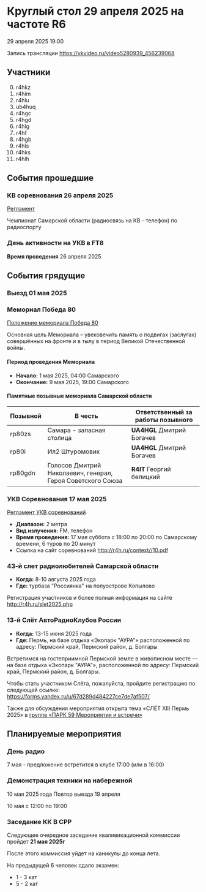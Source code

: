 # Круглый стол 29 апреля 2025 на частоте R6
29 апреля 2025 19:00

Запись трансляции
https://vkvideo.ru/video5280939_456239068

## Участники
0. r4hkz
1. r4him
2. r4hlu
3. ub4huq
4. r4hgc
5. r4hgd
6. r4hlg
7. r4hf
8. r4hgb
9. r4hls
10. r4hks
11. r4hlh

## События прошедшие
###  КВ соревнования 26 апреля 2025
[Регламент](files/2025_04_26_regl_HF.pdf)

Чемпионат Самарской области (радиосвязь на КВ - телефон) по радиоспорту

### День активности на УКВ в FT8
**Время проведения** 26 апреля 2025



## События грядущие
### Выезд 01 мая 2025



### Мемориал Победа 80
[Положение мемориала Победа 80](files/Polozhenie-Pobeda-80.pdf)

Основная цель Мемориала – увековечить память о подвигах (заслугах) совершённых на фронте и в тылу в период Великой Отечественной войны. 

#### Период проведения Мемориала
- **Начало:** 1 мая 2025, 04:00 Самарского
- **Окончание:** 9 мая 2025, 19:00 Самарского

#### Памятные позывные мемориала Самарской области

Позывной| В честь                                                     | Ответственный за работы позывного
--------|-------------------------------------------------------------|-----------------------------------
rp80zs  | Самара - запасная столица                                   | **UA4HGL** Дмитрий Богачев
rp80i   | Ил2 Штуромовик                                              | **UA4HGL** Дмитрий Богачев
rp80gdn | Голосов Дмитрий Николаевич, генерал, Героя Советского Союза | **R4IT** Георгий белицкий

### УКВ Соревнования 17 мая 2025 
[Регламент УКВ соревнований](files/2025_05_17_regl_VHF.pdf)

- **Диапазон:** 2 метра
- **Вид излучения:** FM, телефон
- **Время проведения:** 17 мая суббота с 18:00 по 20:00 по Самарскому времени, 6 туров по 20 минут
- Ссылка на сайт соревнований http://r4h.ru/context//10.pdf

### 43-й слет радиолюбителей Самарской области
- **Когда:** 8-10 августа 2025 года
- **Где:** турбаза "Россиянка" на полуострове Копылово

Регистрация участников и более полная информация на сайте
http://r4h.ru/slet2025.php

### 13-й Слёт АвтоРадиоКлубов России
- **Когда:** 13-15 июня 2025 года
- **Где:** Пермь, на базе отдыха «Экопарк "АУРА"»
расположенной по адресу: Пермский край, Пермский район, д. Болгары

Встретимся на гостеприимной Пермской земле в живописном месте — на базе отдыха «Экопарк "АУРА"», расположенной по адресу:
Пермский край, Пермский район, д. Болгары.


Чтобы стать участником Слёта, пожалуйста, пройдите регистрацию по следующей ссылке:
https://forms.yandex.ru/u/67d289d484227ce7de7af507/

Также для обсуждения мероприятия открыта тема «СЛЁТ XIII Пермь 2025» в [группе «ПАРК 59 Мероприятия и встречи»](https://t.me/+vqML_sEjcgo3NGJi)  

## Планируемые мероприятия

### День радио
7 мая - предложение встретится в клубе
17:00 (или в 16:00)

### Демонстрация техники на набережной
10 мая 2025 года
Повтор выезда 19 апреля

10 мая с 12:00 по 19:00 

### Заседание КК В СРР
Следующее очередное заседание кваливикационной коммиссии пройдет **21 мая 2025г**

После этого коммиссия уйдет на каникулы до конца лета.

На предыдущей 6 человек сдало экзамен:
- 1 - 3 кат
- 5 - 2 кат

